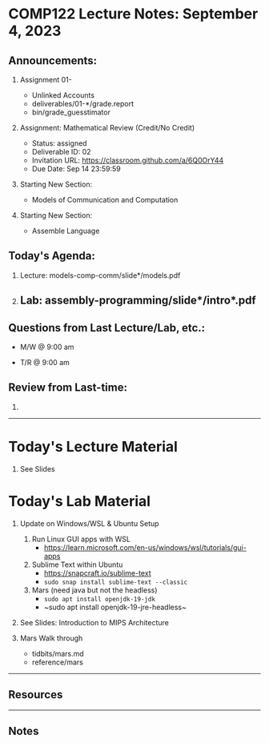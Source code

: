 # COMP122 Lecture Notes: September 4, 2023

## Announcements:
   1. Assignment 01- 
      - Unlinked Accounts
      - deliverables/01-\*/grade.report
      - bin/grade_guesstimator


   1. Assignment: Mathematical Review (Credit/No Credit)
      - Status: assigned
      - Deliverable ID: 02
      - Invitation URL: https://classroom.github.com/a/6Q0OrY44
      - Due Date: Sep 14 23:59:59

   1. Starting New Section:  
      - Models of Communication and Computation

   1. Starting New Section:  
      - Assemble Language


## Today's Agenda:
   1. Lecture:  models-comp-comm/slide*/models.pdf
   1. Lab: assembly-programming/slide*/intro*.pdf
      -


## Questions from Last Lecture/Lab, etc.:
   * M/W @ 9:00 am

   * T/R @ 9:00 am


## Review from Last-time:

   1. 

---
# Today's Lecture Material

  1. See Slides


# Today's Lab Material
  1. Update on Windows/WSL & Ubuntu Setup
     1. Run Linux GUI apps with WSL
        * https://learn.microsoft.com/en-us/windows/wsl/tutorials/gui-apps
     1. Sublime Text within Ubuntu
        * https://snapcraft.io/sublime-text
        * `sudo snap install sublime-text --classic`
     1. Mars  (need java but not the headless)
        - `sudo apt install openjdk-19-jdk`
        - ~sudo apt install openjdk-19-jre-headless~

  1. See Slides: Introduction to MIPS Architecture

  1. Mars Walk through
     - tidbits/mars.md
     - reference/mars

---
## Resources

---
<!-- This section for student's to place their own notes. -->
<!-- This section will not be updated by the Professor.   -->

## Notes  


